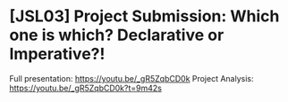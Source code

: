 # [JSL03] Project Submission: Which one is which? Declarative or Imperative?!

Full presentation: https://youtu.be/_gR5ZqbCD0k
Project Analysis: https://youtu.be/_gR5ZqbCD0k?t=9m42s
